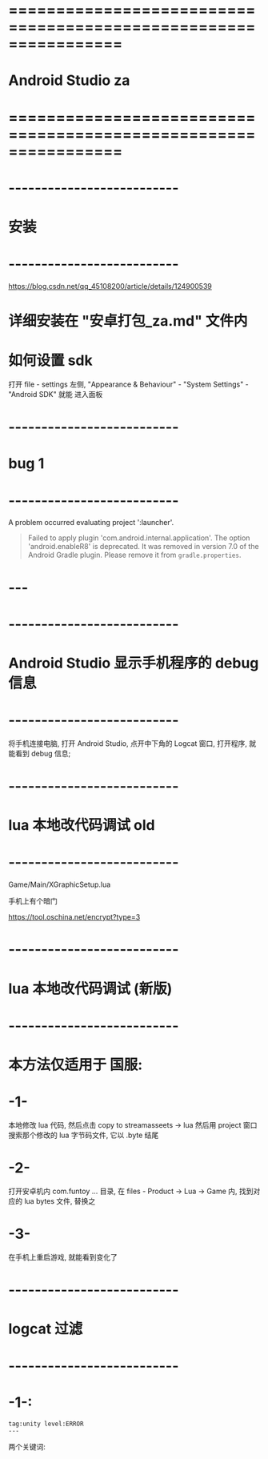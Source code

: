 # ================================================================ #
#               Android Studio  za
# ================================================================ #



# -------------------------- #
#    安装
# -------------------------- #
https://blog.csdn.net/qq_45108200/article/details/124900539

# 详细安装在 "安卓打包_za.md" 文件内 




# 如何设置 sdk
打开 file - settings
左侧, "Appearance & Behaviour" - "System Settings" - "Android SDK"
就能 进入面板




# -------------------------- #
#      bug 1
# -------------------------- #
A problem occurred evaluating project ':launcher'.
> Failed to apply plugin 'com.android.internal.application'.
   > The option 'android.enableR8' is deprecated.
     It was removed in version 7.0 of the Android Gradle plugin.
     Please remove it from `gradle.properties`.
# ---




# -------------------------- #
#     Android Studio 显示手机程序的 debug 信息
# -------------------------- #
将手机连接电脑, 打开 Android Studio, 点开中下角的 Logcat 窗口, 
打开程序, 就能看到 debug 信息;





# -------------------------- #
#    lua 本地改代码调试    old 
# -------------------------- #

Game/Main/XGraphicSetup.lua

手机上有个暗门

https://tool.oschina.net/encrypt?type=3




# -------------------------- #
#    lua 本地改代码调试  (新版)
# -------------------------- #

# 本方法仅适用于 国服:

# -1-
  本地修改 lua 代码, 然后点击 copy to streamasseets -> lua
  然后用 project 窗口搜索那个修改的 lua 字节码文件, 它以 .byte 结尾


# -2-
  打开安卓机内 com.funtoy ... 目录, 在 files - Product -> Lua -> Game
  内, 找到对应的 lua bytes 文件, 替换之

# -3- 
  在手机上重启游戏, 就能看到变化了






# -------------------------- #
#    logcat 过滤
# -------------------------- #

# -1-:
	tag:unity level:ERROR 
	---
两个关键词:








